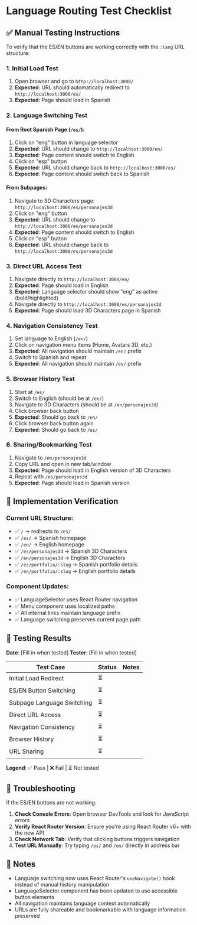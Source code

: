 # Language Routing Test Checklist

## ✅ Manual Testing Instructions

To verify that the ES/EN buttons are working correctly with the `:lang` URL structure:

### 1. Initial Load Test
1. Open browser and go to `http://localhost:3000/`
2. **Expected**: URL should automatically redirect to `http://localhost:3000/es/`
3. **Expected**: Page should load in Spanish

### 2. Language Switching Test

#### From Root Spanish Page (`/es/`):
1. Click on "eng" button in language selector
2. **Expected**: URL should change to `http://localhost:3000/en/`
3. **Expected**: Page content should switch to English
4. Click on "esp" button
5. **Expected**: URL should change back to `http://localhost:3000/es/`
6. **Expected**: Page content should switch back to Spanish

#### From Subpages:
1. Navigate to 3D Characters page: `http://localhost:3000/es/personajes3d`
2. Click on "eng" button
3. **Expected**: URL should change to `http://localhost:3000/en/personajes3d`
4. **Expected**: Page content should switch to English
5. Click on "esp" button
6. **Expected**: URL should change back to `http://localhost:3000/es/personajes3d`

### 3. Direct URL Access Test
1. Navigate directly to `http://localhost:3000/en/`
2. **Expected**: Page should load in English
3. **Expected**: Language selector should show "eng" as active (bold/highlighted)
4. Navigate directly to `http://localhost:3000/es/personajes3d`
5. **Expected**: Page should load 3D Characters page in Spanish

### 4. Navigation Consistency Test
1. Set language to English (`/en/`)
2. Click on navigation menu items (Home, Avatars 3D, etc.)
3. **Expected**: All navigation should maintain `/en/` prefix
4. Switch to Spanish and repeat
5. **Expected**: All navigation should maintain `/es/` prefix

### 5. Browser History Test
1. Start at `/es/`
2. Switch to English (should be at `/en/`)
3. Navigate to 3D Characters (should be at `/en/personajes3d`)
4. Click browser back button
5. **Expected**: Should go back to `/en/`
6. Click browser back button again
7. **Expected**: Should go back to `/es/`

### 6. Sharing/Bookmarking Test
1. Navigate to `/en/personajes3d`
2. Copy URL and open in new tab/window
3. **Expected**: Page should load in English version of 3D Characters
4. Repeat with `/es/personajes3d`
5. **Expected**: Page should load in Spanish version

## 🔧 Implementation Verification

### Current URL Structure:
- ✅ `/` → redirects to `/es/`
- ✅ `/es/` → Spanish homepage
- ✅ `/en/` → English homepage
- ✅ `/es/personajes3d` → Spanish 3D Characters
- ✅ `/en/personajes3d` → English 3D Characters
- ✅ `/es/portfolio/:slug` → Spanish portfolio details
- ✅ `/en/portfolio/:slug` → English portfolio details

### Component Updates:
- ✅ LanguageSelector uses React Router navigation
- ✅ Menu component uses localized paths
- ✅ All internal links maintain language prefix
- ✅ Language switching preserves current page path

## 🚀 Testing Results

**Date**: [Fill in when tested]
**Tester**: [Fill in when tested]

| Test Case | Status | Notes |
|-----------|--------|---------|
| Initial Load Redirect | ⏳ | |
| ES/EN Button Switching | ⏳ | |
| Subpage Language Switching | ⏳ | |
| Direct URL Access | ⏳ | |
| Navigation Consistency | ⏳ | |
| Browser History | ⏳ | |
| URL Sharing | ⏳ | |

**Legend**: ✅ Pass | ❌ Fail | ⏳ Not tested

## 🐛 Troubleshooting

If the ES/EN buttons are not working:

1. **Check Console Errors**: Open browser DevTools and look for JavaScript errors
2. **Verify React Router Version**: Ensure you're using React Router v6+ with the new API
3. **Check Network Tab**: Verify that clicking buttons triggers navigation
4. **Test URL Manually**: Try typing `/es/` and `/en/` directly in address bar

## 📝 Notes

- Language switching now uses React Router's `useNavigate()` hook instead of manual history manipulation
- LanguageSelector component has been updated to use accessible button elements
- All navigation maintains language context automatically
- URLs are fully shareable and bookmarkable with language information preserved

